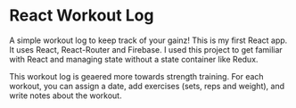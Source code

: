 # React Workout Log

A simple workout log to keep track of your gainz! This is my first React app. It uses React, React-Router and Firebase. I used this project to get familiar with React and managing state without a state container like Redux. 

This workout log is geaered more towards strength training. For each workout, you can assign a date, add exercises (sets, reps and weight), and write notes about the workout.
